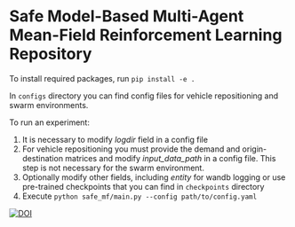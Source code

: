 # Safe Model-Based Multi-Agent Mean-Field Reinforcement Learning Repository

To install required packages, run `pip install -e .`

In `configs` directory you can find config files for vehicle repositioning and swarm environments.

To run an experiment:
1. It is necessary to modify *logdir* field in a config file
2. For vehicle repositioning you must provide the demand and origin-destination matrices and modify *input_data_path* in a config file. This step is not necessary for the swarm environment. 
2. Optionally modify other fields, including *entity* for wandb logging or use pre-trained checkpoints that you can find in `checkpoints` directory
3. Execute `python safe_mf/main.py --config path/to/config.yaml`

[![DOI](https://zenodo.org/badge/655903764.svg)](https://doi.org/10.5281/zenodo.10431635)
